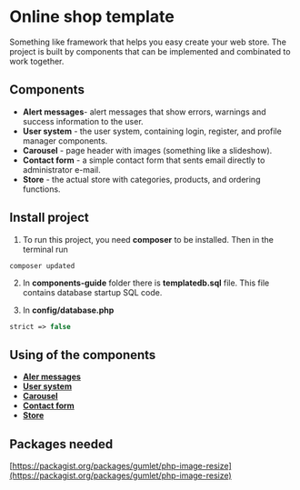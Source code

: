 # Online shop template

Something like framework that helps you easy create your web store.
The project is built by components that can be implemented and combinated to work together.

## Components

- **Alert messages**- alert messages that show errors, warnings and success information to the user.
- **User system** - the user system, containing login, register, and profile manager components.
- **Carousel** - page header with images (something like a slideshow).
- **Contact form** - a simple contact form that sents email directly to administrator e-mail.
- **Store** - the actual store with categories, products, and ordering functions.

## Install project
1. To run this project, you need **composer** to be installed. Then in the terminal run

```
composer updated
```

2. In **components-guide** folder there is **templatedb.sql** file. This file contains database startup SQL code.

3. In **config/database.php**

```php
strict => false
```

## Using of the components

- [**Aler messages**](../master/components-guide/alert-messages.md)
- [**User system**](../master/components-guide/user-system.md)
- [**Carousel**](../master/components-guide/carousel.md)
- [**Contact form**](../master/components-guide/contact-form.md)
- [**Store**](../master/components-guide/store.md)

## Packages needed

[https://packagist.org/packages/gumlet/php-image-resize](https://packagist.org/packages/gumlet/php-image-resize)